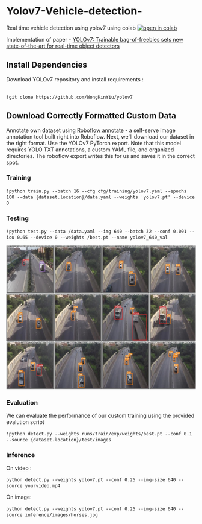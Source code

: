 # Yolov7-Vehicle-detection-
Real time vehicle detection using yolov7 using colab
[![open in colab](https://colab.research.google.com/assets/colab-badge.svg)](https://colab.research.google.com/drive/1Obk_IkJM3rIKW6OUczLvS_qiuB8N8pqQ?authuser=4#scrollTo=0W0MpUaTCJro)

Implementation of paper - [YOLOv7: Trainable bag-of-freebies sets new state-of-the-art for real-time object detectors](https://arxiv.org/abs/2207.02696)

## Install Dependencies
Download YOLOv7 repository and install requirements :

```

!git clone https://github.com/WongKinYiu/yolov7

```
## Download Correctly Formatted Custom Data
Annotate own dataset using [Roboflow annotate](https://roboflow.com/annotate) - a self-serve image annotation tool built right into Roboflow.
Next, we'll download our dataset in the right format. Use the YOLOv7 PyTorch export. Note that this model requires YOLO TXT annotations, a custom YAML file, and organized directories. The roboflow export writes this for us and saves it in the correct spot.

### Training

```
!python train.py --batch 16 --cfg cfg/training/yolov7.yaml --epochs 100 --data {dataset.location}/data.yaml --weights 'yolov7.pt' --device 0

```
### Testing
```
!python test.py --data /data.yaml --img 640 --batch 32 --conf 0.001 --iou 0.65 --device 0 --weights /best.pt --name yolov7_640_val
```
![Image](https://github.com/Batoulhf/Yolov7-Vehicle-detection-/blob/main/Detection%20results/test/Metrics/test_labels.jpg)

### Evaluation
We can evaluate the performance of our custom training using the provided evalution script
```
!python detect.py --weights runs/train/exp/weights/best.pt --conf 0.1 --source {dataset.location}/test/images

```

### Inference

On video : 

```
python detect.py --weights yolov7.pt --conf 0.25 --img-size 640 --source yourvideo.mp4
```

On image:
```
python detect.py --weights yolov7.pt --conf 0.25 --img-size 640 --source inference/images/horses.jpg
```



